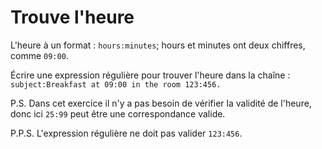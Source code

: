 # Trouve l'heure

L'heure à un format : `hours:minutes`; hours et minutes ont deux chiffres, comme `09:00`.

Écrire une expression régulière pour trouver l'heure dans la chaîne : `subject:Breakfast at 09:00 in the room 123:456.`

P.S. Dans cet exercice il n'y a pas besoin de vérifier la validité de l'heure, donc ici `25:99` peut être une correspondance valide.

P.P.S. L'expression régulière ne doit pas valider `123:456`.
